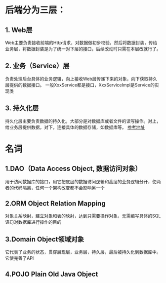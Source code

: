 # 后端分为三层：
## 1. Web层
Web主要负责接收前端的Http请求，对数据做初步校验，然后将数据封装，传给业务层，将数据封装是为了统一对下层的接口，后续改动时只需在本层改就行了。
## 2. 业务（Service）层
负责处理后台具体的业务逻辑，向上接收Web层传递下来的对象，向下获取持久层提供的数据接口。 
一般XxxService都是接口，XxxServiceImpl是Service的实现类
## 3. 持久化层
持久化层主要负责数据的持久化，大部分是对数据库或者文件的读写操作。对上，给业务层提供数据，对下，连接具体的数据存储，如数据库等。
[参考地址](https://blog.csdn.net/power0405hf/article/details/77592442)
# 名词
## 1.DAO（Data Access Object, 数据访问对象）
用于访问数据库的接口，用它把底层的数据访问逻辑和高层的业务逻辑分开，使两者的代码隔离，任何一个架构改变都不会影响另一个
## 2.ORM Object Relation Mapping
对象关系映射，建立对象和表的映射，达到只需要操作对象，无需编写具体的SQL语句对数据库进行操作的目的
## 3.Domain Object领域对象
它代表了业务的状态，贯穿展现层，业务层，持久层，最后被持久化到数据库中。它使完善了API
## 4.POJO Plain Old Java Object